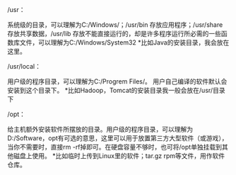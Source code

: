 /usr： 

系统级的目录，可以理解为C:/Windows/；/usr/bin 存放应用程序；/usr/share 存放共享数据，/usr/lib 存放不能直接运行的，却是许多程序运行所必需的一些函数库文件，可以理解为C:/Windows/System32
*比如Java的安装目录，我会放在这里。

/usr/local：

用户级的程序目录，可以理解为C:/Progrem Files/。
用户自己编译的软件默认会安装到这个目录下。
*比如Hadoop，Tomcat的安装目录我一般会放在/usr/目录下

/opt：

给主机额外安装软件所摆放的目录。用户级的程序目录，可以理解为D:/Software，opt有可选的意思，这里可以用于放置第三方大型软件（或游戏），当你不需要时，直接rm -rf掉即可。在硬盘容量不够时，也可将/opt单独挂载到其他磁盘上使用。
*比如临时上传到Linux里的软件；tar.gz rpm等文件，用作软件仓库。

